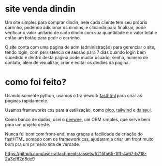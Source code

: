 # site venda dindin
Um site simples para comprar dindin, nele cada cliente tem seu próprio carrinho, podendo adicionar os dindins, e clicando para finalizar, pode verificar o valor unitario de cada dindin com sua quantidade e o valor total e então um botão para pedir o carrinho.

O site conta com uma pagina de adm (administração) para gerenciar o site, tendo login, com persistencia de sessão para 7 dias quando login bem sucedido e dentro desta pagina pode mudar usuario, senha, numero de contato, alem de visualizar, criar e  editar os dindins da pagina.

# como foi feito?
Usando somente python, usamos o framework [fasthtml](https://fastht.ml/) para criar as paginas rapidamente.

Usamos frameworks css para a estilização, como [pico](https://picocss.com/), [tailwind](https://tailwindcss.com/) e [daisyui](https://daisyui.com).

Como banco de dados, usei o [peewee](https://docs.peewee-orm.com/en/latest/), um ORM simples, que serve bem para um projeto deste.

Nunca fui bom com front-end, mas graças a facilidade de criação do fastHTML somado com os framework css, ajudaram a criar um front muito bom pra um primeiro site de verdade.

https://github.com/user-attachments/assets/5215fb65-1fff-4a67-b718-2a3ef62d8de9

